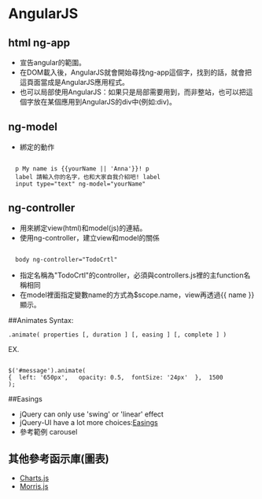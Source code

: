 # AngularJS

## html ng-app 
+ 宣告angular的範圍。
+ 在DOM載入後，AngularJS就會開始尋找ng-app這個字，找到的話，就會把這頁面當成是AngularJS應用程式。
+ 也可以局部使用AngularJS：如果只是局部需要用到，而非整站，也可以把這個字放在某個應用到AngularJS的div中(例如:div)。

## ng-model
+ 綁定的動作
<pre><code>
  p My name is {{yourName || 'Anna'}}! p
  label 請輸入你的名字，也和大家自我介紹吧! label
  input type="text" ng-model="yourName" 
</code></pre>
## ng-controller
+ 用來綁定view(html)和model(js)的連結。
+ 使用ng-controller，建立view和model的關係
<pre><code>
  body ng-controller="TodoCrtl"
</code></pre>
+ 指定名稱為"TodoCrtl"的controller，必須與controllers.js裡的主function名稱相同
+ 在model裡面指定變數name的方式為$scope.name，view再透過{{ name }}顯示。

##Animates
Syntax: 
<pre><code>.animate( properties [, duration ] [, easing ] [, complete ] )</code></pre>
EX.
<pre><code>
$('#message').animate(
{  left: '650px',   opacity: 0.5,  fontSize: '24px'  },  1500
);
</code></pre>

##Easings
+ jQuery can only use 'swing' or 'linear' effect
+ jQuery-UI have a lot more choices:[Easings](http://easings.net/zh-tw "Easings")
+ 參考範例 carousel


## 其他參考函示庫(圖表)
+ [Charts.js](http://www.chartjs.org/ "Charts.js")
+ [Morris.js](http://morrisjs.github.io/morris.js/index.html "Morris.js")

